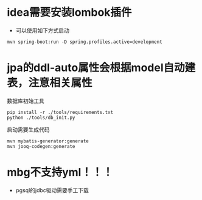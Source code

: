 # idea需要安装lombok插件

- 可以使用如下方式启动
```
mvn spring-boot:run -D spring.profiles.active=development
```

# jpa的ddl-auto属性会根据model自动建表，注意相关属性

数据库初始工具
```
pip install -r ./tools/requirements.txt
python ./tools/db_init.py
```

启动需要生成代码
```
mvn mybatis-generator:generate
mvn jooq-codegen:generate
```

# mbg不支持yml！！！
- pgsql的jdbc驱动需要手工下载